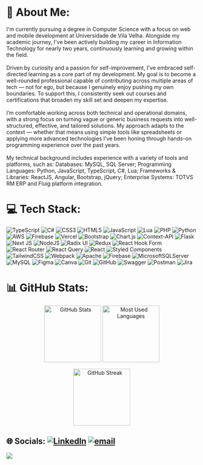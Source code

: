 # 💫 About Me:
I'm currently pursuing a degree in Computer Science with a focus on web and mobile development at Universidade de Vila Velha. Alongside my academic journey, I've been actively building my career in Information Technology for nearly two years, continuously learning and growing within the field.<br><br>Driven by curiosity and a passion for self-improvement, I've embraced self-directed learning as a core part of my development. My goal is to become a well-rounded professional capable of contributing across multiple areas of tech — not for ego, but because I genuinely enjoy pushing my own boundaries. To support this, I consistently seek out courses and certifications that broaden my skill set and deepen my expertise.<br><br>I’m comfortable working across both technical and operational domains, with a strong focus on turning vague or generic business requests into well-structured, effective, and tailored solutions. My approach adapts to the context — whether that means using simple tools like spreadsheets or applying more advanced technologies I've been honing through hands-on programming experience over the past years.<br><br>My technical background includes experience with a variety of tools and platforms, such as: Databases: MySQL, SQL Server; Programming Languages: Python, JavaScript, TypeScript, C#, Lua; Frameworks & Libraries: ReactJS, Angular, Bootstrap, jQuery; Enterprise Systems: TOTVS RM ERP and Fluig platform integration.

# 💻 Tech Stack:
![TypeScript](https://img.shields.io/badge/typescript-%23007ACC.svg?style=for-the-badge&logo=typescript&logoColor=white) ![C#](https://img.shields.io/badge/c%23-%23239120.svg?style=for-the-badge&logo=csharp&logoColor=white) ![CSS3](https://img.shields.io/badge/css3-%231572B6.svg?style=for-the-badge&logo=css3&logoColor=white) ![HTML5](https://img.shields.io/badge/html5-%23E34F26.svg?style=for-the-badge&logo=html5&logoColor=white) ![JavaScript](https://img.shields.io/badge/javascript-%23323330.svg?style=for-the-badge&logo=javascript&logoColor=%23F7DF1E) ![Lua](https://img.shields.io/badge/lua-%232C2D72.svg?style=for-the-badge&logo=lua&logoColor=white) ![PHP](https://img.shields.io/badge/php-%23777BB4.svg?style=for-the-badge&logo=php&logoColor=white) ![Python](https://img.shields.io/badge/python-3670A0?style=for-the-badge&logo=python&logoColor=ffdd54) ![AWS](https://img.shields.io/badge/AWS-%23FF9900.svg?style=for-the-badge&logo=amazon-aws&logoColor=white) ![Firebase](https://img.shields.io/badge/firebase-%23039BE5.svg?style=for-the-badge&logo=firebase) ![Vercel](https://img.shields.io/badge/vercel-%23000000.svg?style=for-the-badge&logo=vercel&logoColor=white) ![Bootstrap](https://img.shields.io/badge/bootstrap-%238511FA.svg?style=for-the-badge&logo=bootstrap&logoColor=white) ![Chart.js](https://img.shields.io/badge/chart.js-F5788D.svg?style=for-the-badge&logo=chart.js&logoColor=white) ![Context-API](https://img.shields.io/badge/Context--Api-000000?style=for-the-badge&logo=react) ![Flask](https://img.shields.io/badge/flask-%23000.svg?style=for-the-badge&logo=flask&logoColor=white) ![Next JS](https://img.shields.io/badge/Next-black?style=for-the-badge&logo=next.js&logoColor=white) ![NodeJS](https://img.shields.io/badge/node.js-6DA55F?style=for-the-badge&logo=node.js&logoColor=white) ![Radix UI](https://img.shields.io/badge/radix%20ui-161618.svg?style=for-the-badge&logo=radix-ui&logoColor=white) ![Redux](https://img.shields.io/badge/redux-%23593d88.svg?style=for-the-badge&logo=redux&logoColor=white) ![React Hook Form](https://img.shields.io/badge/React%20Hook%20Form-%23EC5990.svg?style=for-the-badge&logo=reacthookform&logoColor=white) ![React Router](https://img.shields.io/badge/React_Router-CA4245?style=for-the-badge&logo=react-router&logoColor=white) ![React Query](https://img.shields.io/badge/-React%20Query-FF4154?style=for-the-badge&logo=react%20query&logoColor=white) ![React](https://img.shields.io/badge/react-%2320232a.svg?style=for-the-badge&logo=react&logoColor=%2361DAFB) ![Styled Components](https://img.shields.io/badge/styled--components-DB7093?style=for-the-badge&logo=styled-components&logoColor=white) ![TailwindCSS](https://img.shields.io/badge/tailwindcss-%2338B2AC.svg?style=for-the-badge&logo=tailwind-css&logoColor=white) ![Webpack](https://img.shields.io/badge/webpack-%238DD6F9.svg?style=for-the-badge&logo=webpack&logoColor=black) ![Apache](https://img.shields.io/badge/apache-%23D42029.svg?style=for-the-badge&logo=apache&logoColor=white) ![Firebase](https://img.shields.io/badge/firebase-a08021?style=for-the-badge&logo=firebase&logoColor=ffcd34) ![MicrosoftSQLServer](https://img.shields.io/badge/Microsoft%20SQL%20Server-CC2927?style=for-the-badge&logo=microsoft%20sql%20server&logoColor=white) ![MySQL](https://img.shields.io/badge/mysql-4479A1.svg?style=for-the-badge&logo=mysql&logoColor=white) ![Figma](https://img.shields.io/badge/figma-%23F24E1E.svg?style=for-the-badge&logo=figma&logoColor=white) ![Canva](https://img.shields.io/badge/Canva-%2300C4CC.svg?style=for-the-badge&logo=Canva&logoColor=white) ![Git](https://img.shields.io/badge/git-%23F05033.svg?style=for-the-badge&logo=git&logoColor=white) ![GitHub](https://img.shields.io/badge/github-%23121011.svg?style=for-the-badge&logo=github&logoColor=white) ![Swagger](https://img.shields.io/badge/-Swagger-%23Clojure?style=for-the-badge&logo=swagger&logoColor=white) ![Postman](https://img.shields.io/badge/Postman-FF6C37?style=for-the-badge&logo=postman&logoColor=white) ![Jira](https://img.shields.io/badge/jira-%230A0FFF.svg?style=for-the-badge&logo=jira&logoColor=white)

# 📊 GitHub Stats:

<p align="center">
  <img 
    src="https://github-readme-stats.vercel.app/api?username=bernardoproti&theme=dark&hide_border=false&include_all_commits=false&count_private=true" 
    height="150" 
    alt="GitHub Stats"/>
  <img 
    src="https://github-readme-stats.vercel.app/api/top-langs/?username=bernardoproti&theme=dark&hide_border=false&include_all_commits=false&count_private=false&layout=compact" 
    height="150" 
    alt="Most Used Languages"/>
</p>

<p align="center">
  <img 
    src="https://nirzak-streak-stats.vercel.app/?user=bernardoproti&theme=dark&hide_border=false"
    height="150" 
    alt="GitHub Streak"/>
</p>


## 🌐 Socials: [![LinkedIn](https://img.shields.io/badge/LinkedIn-%230077B5.svg?logo=linkedin&logoColor=white)](www.linkedin.com/in/bernardo-proti-70381b336) [![email](https://img.shields.io/badge/Email-D14836?logo=gmail&logoColor=white)](mailto:bernardo.proti@hotmail.com)

[![](https://visitcount.itsvg.in/api?id=bernardoproti&icon=0&color=0)](https://visitcount.itsvg.in)

<!-- Proudly created with GPRM ( https://gprm.itsvg.in ) -->

